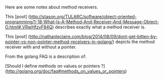 
Here are some notes about method receivers.

This
[post]
(http://stason.org/TULARC/software/object-oriented-programming/1-18-What-Is-A-Method-And-Receiver-And-Message-Object-O.html#.VRwHfzvF84Q)
describes exactly what a method receiver is.

This
[post]
(http://nathanleclaire.com/blog/2014/08/09/dont-get-bitten-by-pointer-vs-non-pointer-method-receivers-in-golang/)
depicts the method receiver with and without a pointer.

From the golang FAQ is a description of:

[Should I define methods on values or pointers ?]
(http://golang.org/doc/faq#methods_on_values_or_pointers)
